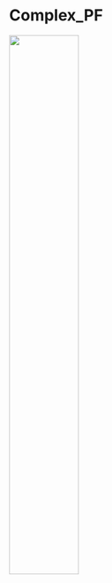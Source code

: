 # Complex_PF
[<img src="https://i.pinimg.com/originals/9c/6c/0d/9c6c0dbafebc090d4e28cd53cb23fe3a.jpg" width="50%">](https://www.lms.tf.fau.de/files/2020/10/echo_fileid_9978.wav)
